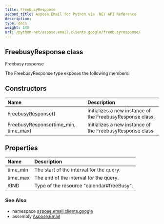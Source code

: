 ```yaml
---
title: FreebusyResponse
second_title: Aspose.Email for Python via .NET API Reference
description: 
type: docs
weight: 140
url: /python-net/aspose.email.clients.google/freebusyresponse/
---
```


## FreebusyResponse class

Freebusy response

The FreebusyResponse type exposes the following members:
## Constructors
| Name | Description |
| :- | :- |
|FreebusyResponse()|Initializes a new instance of the FreebusyResponse class.|
|FreebusyResponse(time_min, time_max)|Initializes a new instance of the FreebusyResponse class|
## Properties
| Name | Description |
| :- | :- |
|time_min|The start of the interval for the query.|
|time_max|The end of the interval for the query.|
|KIND|Type of the resource "calendar#freeBusy".|

### See Also

* namespace [aspose.email.clients.google](/email/python-net/aspose.email.clients.google/)
* assembly [Aspose.Email](/email/python-net/)

